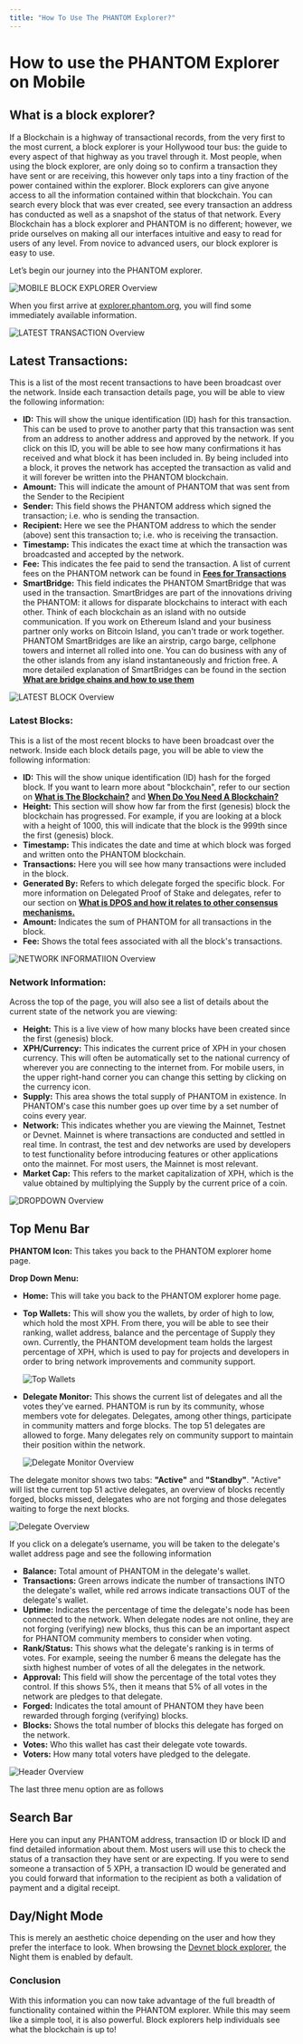 ```yaml
---
title: "How To Use The PHANTOM Explorer?"
---
```


# How to use the PHANTOM Explorer on Mobile

## What is a block explorer?

If a Blockchain is a highway of transactional records, from the very first to the most current, a block explorer is your Hollywood tour bus: the guide to every aspect of that highway as you travel through it. Most people, when using the block explorer, are only doing so to confirm a transaction they have sent or are receiving, this however only taps into a tiny fraction of the power contained within the explorer.
Block explorers can give anyone access to all the information contained within that blockchain. You can search every block that was ever created, see every transaction an address has conducted as well as a snapshot of the status of that network.
Every Blockchain has a block explorer and PHANTOM is no different; however, we pride ourselves on making all our interfaces intuitive and easy to read for users of any level. From novice to advanced users, our block explorer is easy to use.

Let’s begin our journey into the PHANTOM explorer.

![MOBILE BLOCK EXPLORER Overview](./assets/how-to-use-the-ark-explorer/MobileBlockExplorerOverview.png)

When you first arrive at [explorer.phantom.org](https://explorer.phantom.org), you will find some immediately available information.

![LATEST TRANSACTION Overview](./assets/how-to-use-the-ark-explorer/LatestTransactionOverview.png)

## Latest Transactions:

This is a list of the most recent transactions to have been broadcast over the network. Inside each transaction details page, you will be able to view the following information:
-    **ID:** This will show the unique identification (ID) hash for this transaction. This can be used to prove to another party that this transaction was sent from an address to another address and approved by the network. If you click on this ID, you will be able to see how many confirmations it has received and what block it has been included in. By being included into a block, it proves the network has accepted the transaction as valid and it will forever be written into the PHANTOM blockchain.
-    **Amount:** This will indicate the amount of PHANTOM that was sent from the Sender to the Recipient
-    **Sender:** This field shows the PHANTOM address which signed the transaction; i.e. who is sending the transaction.
-    **Recipient:** Here we see the PHANTOM address to which the sender (above) sent this transaction to; i.e. who is receiving the transaction.
-    **Timestamp:** This indicates the exact time at which the transaction was broadcasted and accepted by the network.
-    **Fee:** This indicates the fee paid to send the transaction. A list of current fees on the PHANTOM network can be found in [**Fees for Transactions**](https://docs.phantom.org/basics/understanding-transactions-and-block-propagation.html#fees-for-transactions)
-    **SmartBridge:** This field indicates the PHANTOM SmartBridge that was used in the transaction. SmartBridges are part of the innovations driving the PHANTOM: it allows for disparate blockchains to interact with each other. Think of each blockchain as an island with no outside communication. If you work on Ethereum Island and your business partner only works on Bitcoin Island, you can't trade or work together. PHANTOM SmartBridges are like an airstrip, cargo barge, cellphone towers and internet all rolled into one. You can do business with any of the other islands from any island instantaneously and friction free. A more detailed explanation of SmartBridges can be found in the section [**What are bridge chains and how to use them**](https://docs.phantom.org/basics/how-does-ark-smartbridge-work.html)

![LATEST BLOCK Overview](./assets/how-to-use-the-ark-explorer/LatestBlockOverview.png)

### Latest Blocks:
This is a list of the most recent blocks to have been broadcast over the network. Inside each block details page, you will be able to view the following information:
-    **ID:** This will the show unique identification (ID) hash for the forged block.  If you want to learn more about "blockchain", refer to our section on [**What is The Blockchain?**](https://docs.phantom.org/blockchain/what-is-the-blockchain.html) and [**When Do You Need A Blockchain?**](https://docs.phantom.org/blockchain/when-do-you-need-a-blockchain.html)
-    **Height:** This section will show how far from the first (genesis) block the blockchain has progressed. For example, if you are looking at a block with a height of 1000, this will indicate that the block is the 999th since the first (genesis) block.
-    **Timestamp:** This indicates the date and time at which block was forged and written onto the PHANTOM blockchain.
-    **Transactions:** Here you will see how many transactions were included in the block.
-    **Generated By:** Refers to which delegate forged the specific block. For more information on Delegated Proof of Stake and delegates, refer to our section on [**What is DPOS and how it relates to other consensus mechanisms.**](https://docs.phantom.org/basics/what-is-delegated-proof-of-stake.html)
-    **Amount:** Indicates the sum of PHANTOM for all transactions in the block.
-    **Fee:** Shows the total fees associated with all the block's transactions.

![NETWORK INFORMATIION Overview](./assets/how-to-use-the-ark-explorer/NetworkInformation.png)

### Network Information:
Across the top of the page, you will also see a list of details about the current state of the network you are viewing:
-    **Height:** This is a live view of how many blocks have been created since the first (genesis) block.
-    **XPH/Currency:** This indicates the current price of XPH in your chosen currency. This will often be automatically set to the national currency of wherever you are connecting to the internet from. For mobile users, in the upper right-hand corner you can change this setting by clicking on the currency icon.
-    **Supply:** This area shows the total supply of PHANTOM in existence. In PHANTOM's case this number goes up over time by a set number of coins every year.
-    **Network:** This indicates whether you are viewing the Mainnet, Testnet or Devnet. Mainnet is where transactions are conducted and settled in real time. In contrast, the test and dev networks are used by developers to test functionality before introducing features or other applications onto the mainnet. For most users, the Mainnet is most relevant.
-    **Market Cap:** This refers to the market capitalization of XPH, which is the value obtained by multiplying the Supply by the current price of a coin.

![DROPDOWN Overview](./assets/how-to-use-the-ark-explorer/DROPDOWN.png)

## Top Menu Bar
**PHANTOM Icon:** This takes you back to the PHANTOM explorer home page.

**Drop Down Menu:**
-    **Home:** This will take you back to the PHANTOM explorer home page.
-    **Top Wallets:** This will show you the wallets, by order of high to low, which hold the most XPH. From there, you will be able to see their ranking, wallet address, balance and the percentage of Supply they own. Currently, the PHANTOM development team holds the largest percentage of XPH, which is used to pay for projects and developers in order to bring network improvements and community support.

     ![Top Wallets](./assets/how-to-use-the-ark-explorer/TOPWALLETS.png)
-    **Delegate Monitor:** This shows the current list of delegates and all the votes they've earned. PHANTOM is run by its community, whose members vote for delegates. Delegates, among other things, participate in community matters and forge blocks. The top 51 delegates are allowed to forge. Many delegates rely on community support to maintain their position within the network. 

     ![Delegate Monitor Overview](./assets/how-to-use-the-ark-explorer/DELEGATEMONITOROVERVIEW.png)

The delegate monitor shows two tabs: **"Active"** and **"Standby"**.
"Active" will list the current top 51 active delegates, an overview of blocks recently forged, blocks missed, delegates who are not forging and those delegates waiting to forge the next blocks.

![Delegate Overview](./assets/how-to-use-the-ark-explorer/DELEGATEOVERVIEW.png)

If you click on a delegate’s username, you will be taken to the delegate's wallet address page and see the following information
-    **Balance:** Total amount of PHANTOM in the delegate's wallet.
-    **Transactions:** Green arrows indicate the number of transactions INTO the delegate's wallet, while red arrows indicate transactions OUT of the delegate's wallet.
-    **Uptime:** Indicates the percentage of time the delegate's node has been connected to the network. When delegate nodes are not online, they are not forging (verifying) new blocks, thus this can be an important aspect for PHANTOM community members to consider when voting.
-    **Rank/Status:** This shows what the delegate's ranking is in terms of votes. For example, seeing the number 6 means the delegate has the sixth highest number of votes of all the delegates in the network.
-    **Approval:** This field will show the percentage of the total votes they control. If this shows 5%, then it means that 5% of all votes in the network are pledges to that delegate.
-    **Forged:** Indicates the total amount of PHANTOM they have been rewarded through forging (verifying) blocks.
-    **Blocks:** Shows the total number of blocks this delegate has forged on the network.
-    **Votes:** Who this wallet has cast their delegate vote towards.
-    **Voters:** How many total voters have pledged to the delegate.

![Header Overview](./assets/how-to-use-the-ark-explorer/HEADERoverview.png)

The last three menu option are as follows

## Search Bar

Here you can input any PHANTOM address, transaction ID or block ID and find detailed information about them. Most users will use this to check the status of a transaction they have sent or are expecting. If you were to send someone a transaction of 5 XPH, a transaction ID would be generated and you could forward that information to the recipient as both a validation of payment and a digital receipt.

## Day/Night Mode

This is merely an aesthetic choice depending on the user and how they prefer the interface to look. When browsing the [Devnet block explorer](https://dexplorer.phantom.org), the Night them is enabled by default.

### Conclusion
With this information you can now take advantage of the full breadth of functionality contained within the PHANTOM explorer. While this may seem like a simple tool, it is also powerful. Block explorers help individuals see what the blockchain is up to!
